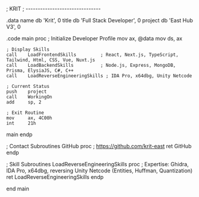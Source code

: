 ; KRIT
; -------------------------------

.data
    name        db      'Krit', 0
    title       db      'Full Stack Developer', 0
    project     db      'East Hub V3', 0

.code
main proc
    ; Initialize Developer Profile
    mov     ax, @data
    mov     ds, ax
    
    ; Display Skills
    call    LoadFrontendSkills         ; React, Next.js, TypeScript, Tailwind, Html, CSS, Vue, Nuxt.js
    call    LoadBackendSkills          ; Node.js, Express, MongoDB, Prisma, ElysiaJS, C#, C++
    call    LoadReverseEngineeringSkills ; IDA Pro, x64dbg, Unity Netcode

    ; Current Status
    push    project
    call    WorkingOn
    add     sp, 2
    
    ; Exit Routine
    mov     ax, 4C00h
    int     21h
main endp

; Contact Subroutines
GitHub      proc
    ; https://github.com/krit-east
    ret
GitHub      endp

; Skill Subroutines
LoadReverseEngineeringSkills proc
    ; Expertise: Ghidra, IDA Pro, x64dbg, reversing Unity Netcode (Entities, Huffman, Quantization)
    ret
LoadReverseEngineeringSkills endp

end main
